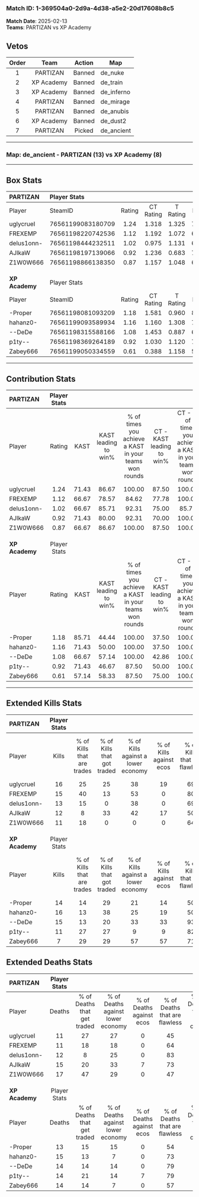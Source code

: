 ### Match ID: 1-369504a0-2d9a-4d38-a5e2-20d17608b8c5  
**Match Date**: 2025-02-13  
**Teams**: PARTIZAN vs XP Academy  

## Vetos  

| Order | Team | Action | Map |
| :---: | :--: | :----: | --- |
| 1 | PARTIZAN | Banned | de_nuke |
| 2 | XP Academy | Banned | de_train |
| 3 | XP Academy | Banned | de_inferno |
| 4 | PARTIZAN | Banned | de_mirage |
| 5 | PARTIZAN | Banned | de_anubis |
| 6 | XP Academy | Banned | de_dust2 |
| 7 | PARTIZAN | Picked | de_ancient |

---  

### **Map**: de_ancient - PARTIZAN (13) vs XP Academy (8)  
---  

## Box Stats  

| **PARTIZAN**   | Player Stats      |        |           |          |       |      |       |         |        |      |     |
| :- | :- | :-: | :-: | :-: | :-: | :-: | :-: | :-: | :-: | :-: | :-: |
| Player         | SteamID           | Rating | CT Rating | T Rating | KAST  | ADR  | Kills | Assists | Deaths | K/D  | HS% |
| uglycrueI      | 76561199083180709 |  1.24  |   1.318   |  1.325   | 71.43 | 77.1 |  16   |    7    |   11   | 1.45 | 56  |
| FREXEMP        | 76561198220742536 |  1.12  |   1.192   |  1.072   | 66.67 | 68.6 |  15   |    2    |   11   | 1.36 | 60  |
| delus1onn-     | 76561198444232511 |  1.02  |   0.975   |  1.131   | 66.67 | 67.0 |  13   |    5    |   12   | 1.08 | 23  |
| AJlkaW         | 76561198197139066 |  0.92  |   1.236   |  0.683   | 71.43 | 63.6 |  12   |    4    |   15   | 0.80 | 58  |
| Z1W0W666       | 76561198866138350 |  0.87  |   1.157   |  1.048   | 66.67 | 77.0 |  11   |   12    |   17   | 0.65 | 45  |
|                |                   |        |           |          |       |      |       |         |        |      |     |
|                |                   |        |           |          |       |      |       |         |        |      |     |
|                |                   |        |           |          |       |      |       |         |        |      |     |
| **XP Academy** | Player Stats      |        |           |          |       |      |       |         |        |      |     |
| Player         | SteamID           | Rating | CT Rating | T Rating | KAST  | ADR  | Kills | Assists | Deaths | K/D  | HS% |
| -Proper        | 76561198081093209 |  1.18  |   1.581   |  0.960   | 85.71 | 69.6 |  14   |    4    |   13   | 1.08 | 71  |
| hahanz0-       | 76561199093589934 |  1.16  |   1.160   |  1.308   | 71.43 | 86.5 |  16   |    4    |   15   | 1.07 | 62  |
| --DeDe         | 76561198315588166 |  1.08  |   1.453   |  0.887   | 66.67 | 78.1 |  15   |    4    |   14   | 1.07 | 60  |
| p1ty--         | 76561198369264189 |  0.92  |   1.030   |  1.120   | 71.43 | 64.0 |  11   |    7    |   14   | 0.79 | 36  |
| Zabey666       | 76561199050334559 |  0.61  |   0.388   |  1.158   | 57.14 | 55.4 |   7   |    4    |   14   | 0.50 | 71  |
---  

## Contribution Stats  

| **PARTIZAN**   | Player Stats |       |                      |                                                        |                           |                                                             |                          |                                                            |
| :- | :-: | :-: | :-: | :-: | :-: | :-: | :-: | :-: |
| Player         |    Rating    | KAST  | KAST leading to win% | % of times you achieve a KAST in your teams won rounds | CT - KAST leading to win% | CT - % of times you achieve a KAST in your teams won rounds | T - KAST leading to win% | T - % of times you achieve a KAST in your teams won rounds |
| uglycrueI      |     1.24     | 71.43 |        86.67         |                         100.00                         |           87.50           |                           100.00                            |          85.71           |                           100.00                           |
| FREXEMP        |     1.12     | 66.67 |        78.57         |                         84.62                          |           77.78           |                           100.00                            |          80.00           |                           66.67                            |
| delus1onn-     |     1.02     | 66.67 |        85.71         |                         92.31                          |           75.00           |                            85.71                            |          100.00          |                           100.00                           |
| AJlkaW         |     0.92     | 71.43 |        80.00         |                         92.31                          |           70.00           |                           100.00                            |          100.00          |                           83.33                            |
| Z1W0W666       |     0.87     | 66.67 |        86.67         |                         100.00                         |           87.50           |                           100.00                            |          85.71           |                           100.00                           |
|                |              |       |                      |                                                        |                           |                                                             |                          |                                                            |
|                |              |       |                      |                                                        |                           |                                                             |                          |                                                            |
|                |              |       |                      |                                                        |                           |                                                             |                          |                                                            |
| **XP Academy** | Player Stats |       |                      |                                                        |                           |                                                             |                          |                                                            |
| Player         |    Rating    | KAST  | KAST leading to win% | % of times you achieve a KAST in your teams won rounds | CT - KAST leading to win% | CT - % of times you achieve a KAST in your teams won rounds | T - KAST leading to win% | T - % of times you achieve a KAST in your teams won rounds |
| -Proper        |     1.18     | 85.71 |        44.44         |                         100.00                         |           37.50           |                           100.00                            |          50.00           |                           100.00                           |
| hahanz0-       |     1.16     | 71.43 |        50.00         |                         100.00                         |           37.50           |                           100.00                            |          62.50           |                           100.00                           |
| --DeDe         |     1.08     | 66.67 |        57.14         |                         100.00                         |           42.86           |                           100.00                            |          71.43           |                           100.00                           |
| p1ty--         |     0.92     | 71.43 |        46.67         |                         87.50                          |           50.00           |                           100.00                            |          44.44           |                           80.00                            |
| Zabey666       |     0.61     | 57.14 |        58.33         |                         87.50                          |           75.00           |                           100.00                            |          50.00           |                           80.00                            |
---  

## Extended Kills Stats  

| **PARTIZAN**   | Player Stats |                            |                            |                                    |                         |                              |                                 |                                       |                    |           |
| :- | :-: | :-: | :-: | :-: | :-: | :-: | :-: | :-: | :-: | :-: |
| Player         |    Kills     | % of Kills that are trades | % of Kills that got traded | % of Kills against a lower economy | % of Kills against ecos | % of Kills that are flawless | % of Kills that are close duels | % of Kills that are assisted by flash | Pistol Round Kills | AWP Kills |
| uglycrueI      |      16      |             25             |             25             |                 38                 |           19            |              69              |                0                |                  13                   |         1          |     0     |
| FREXEMP        |      15      |             40             |             13             |                 53                 |            0            |              80              |                7                |                   7                   |         0          |     0     |
| delus1onn-     |      13      |             15             |             0              |                 38                 |            0            |              69              |                8                |                  15                   |         0          |     8     |
| AJlkaW         |      12      |             8              |             33             |                 42                 |           17            |              50              |                0                |                   8                   |         1          |     0     |
| Z1W0W666       |      11      |             18             |             0              |                 0                  |            0            |              64              |                0                |                   0                   |         1          |     0     |
|                |              |                            |                            |                                    |                         |                              |                                 |                                       |                    |           |
|                |              |                            |                            |                                    |                         |                              |                                 |                                       |                    |           |
|                |              |                            |                            |                                    |                         |                              |                                 |                                       |                    |           |
| **XP Academy** | Player Stats |                            |                            |                                    |                         |                              |                                 |                                       |                    |           |
| Player         |    Kills     | % of Kills that are trades | % of Kills that got traded | % of Kills against a lower economy | % of Kills against ecos | % of Kills that are flawless | % of Kills that are close duels | % of Kills that are assisted by flash | Pistol Round Kills | AWP Kills |
| -Proper        |      14      |             14             |             29             |                 21                 |           14            |              50              |                7                |                   7                   |         2          |     0     |
| hahanz0-       |      16      |             13             |             38             |                 25                 |           19            |              50              |               13                |                   0                   |         3          |     0     |
| --DeDe         |      15      |             13             |             20             |                 33                 |           33            |              93              |                0                |                   7                   |         3          |     0     |
| p1ty--         |      11      |             27             |             27             |                 9                  |            9            |              82              |               27                |                   9                   |         1          |     5     |
| Zabey666       |      7       |             29             |             29             |                 57                 |           57            |              71              |                0                |                   0                   |         1          |     0     |
## Extended Deaths Stats  

| **PARTIZAN**   | Player Stats |                             |                                   |                          |                               |                            |                           |               |
| :- | :-: | :-: | :-: | :-: | :-: | :-: | :-: | :-: |
| Player         |    Deaths    | % of Deaths that get traded | % of Deaths against lower economy | % of Deaths against ecos | % of Deaths that are flawless | % of Deaths that are close | % of Deaths while blinded | Deaths to AWP |
| uglycrueI      |      11      |             27              |                27                 |            0             |              45               |             0              |             0             |       1       |
| FREXEMP        |      11      |             18              |                18                 |            0             |              64               |             9              |             0             |       1       |
| delus1onn-     |      12      |              8              |                25                 |            0             |              83               |             0              |             0             |       1       |
| AJlkaW         |      15      |             20              |                33                 |            7             |              73               |             7              |            13             |       0       |
| Z1W0W666       |      17      |             47              |                29                 |            0             |              47               |             24             |             6             |       2       |
|                |              |                             |                                   |                          |                               |                            |                           |               |
|                |              |                             |                                   |                          |                               |                            |                           |               |
|                |              |                             |                                   |                          |                               |                            |                           |               |
| **XP Academy** | Player Stats |                             |                                   |                          |                               |                            |                           |               |
| Player         |    Deaths    | % of Deaths that get traded | % of Deaths against lower economy | % of Deaths against ecos | % of Deaths that are flawless | % of Deaths that are close | % of Deaths while blinded | Deaths to AWP |
| -Proper        |      13      |             15              |                15                 |            0             |              54               |             0              |            15             |       2       |
| hahanz0-       |      15      |             13              |                 7                 |            0             |              73               |             7              |             0             |       2       |
| --DeDe         |      14      |             14              |                14                 |            0             |              79               |             0              |            14             |       1       |
| p1ty--         |      14      |             21              |                14                 |            7             |              79               |             0              |             7             |       1       |
| Zabey666       |      14      |             14              |                 7                 |            0             |              57               |             7              |             7             |       2       |
